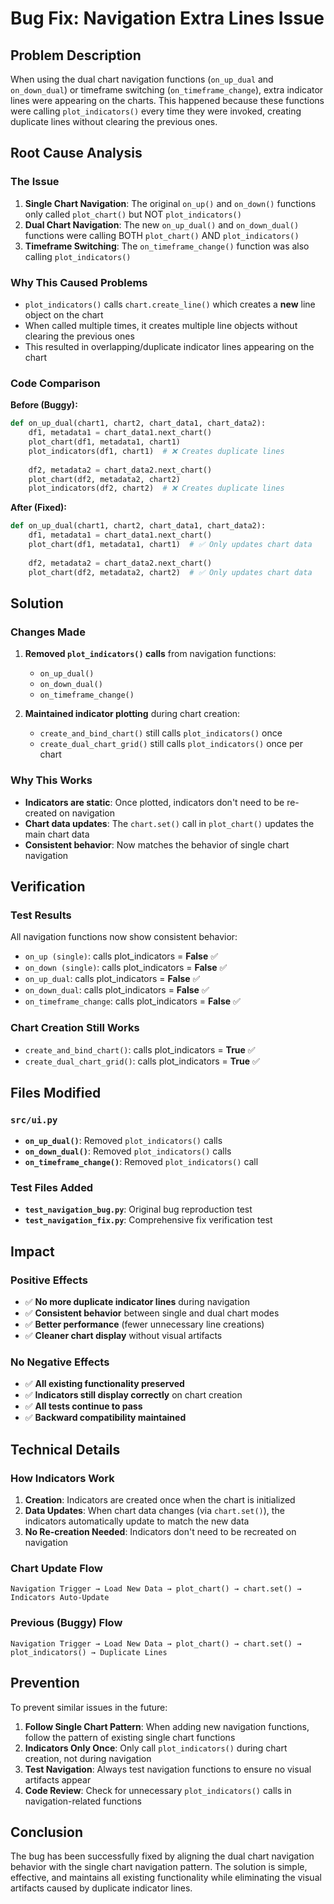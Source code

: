 # Bug Fix: Navigation Extra Lines Issue

## Problem Description

When using the dual chart navigation functions (`on_up_dual` and `on_down_dual`) or timeframe switching (`on_timeframe_change`), extra indicator lines were appearing on the charts. This happened because these functions were calling `plot_indicators()` every time they were invoked, creating duplicate lines without clearing the previous ones.

## Root Cause Analysis

### The Issue
1. **Single Chart Navigation**: The original `on_up()` and `on_down()` functions only called `plot_chart()` but NOT `plot_indicators()`
2. **Dual Chart Navigation**: The new `on_up_dual()` and `on_down_dual()` functions were calling BOTH `plot_chart()` AND `plot_indicators()`
3. **Timeframe Switching**: The `on_timeframe_change()` function was also calling `plot_indicators()`

### Why This Caused Problems
- `plot_indicators()` calls `chart.create_line()` which creates a **new** line object on the chart
- When called multiple times, it creates multiple line objects without clearing the previous ones
- This resulted in overlapping/duplicate indicator lines appearing on the chart

### Code Comparison

**Before (Buggy):**
```python
def on_up_dual(chart1, chart2, chart_data1, chart_data2):
    df1, metadata1 = chart_data1.next_chart()
    plot_chart(df1, metadata1, chart1)
    plot_indicators(df1, chart1)  # ❌ Creates duplicate lines
    
    df2, metadata2 = chart_data2.next_chart()
    plot_chart(df2, metadata2, chart2)
    plot_indicators(df2, chart2)  # ❌ Creates duplicate lines
```

**After (Fixed):**
```python
def on_up_dual(chart1, chart2, chart_data1, chart_data2):
    df1, metadata1 = chart_data1.next_chart()
    plot_chart(df1, metadata1, chart1)  # ✅ Only updates chart data
    
    df2, metadata2 = chart_data2.next_chart()
    plot_chart(df2, metadata2, chart2)  # ✅ Only updates chart data
```

## Solution

### Changes Made
1. **Removed `plot_indicators()` calls** from navigation functions:
   - `on_up_dual()`
   - `on_down_dual()`
   - `on_timeframe_change()`

2. **Maintained indicator plotting** during chart creation:
   - `create_and_bind_chart()` still calls `plot_indicators()` once
   - `create_dual_chart_grid()` still calls `plot_indicators()` once per chart

### Why This Works
- **Indicators are static**: Once plotted, indicators don't need to be re-created on navigation
- **Chart data updates**: The `chart.set()` call in `plot_chart()` updates the main chart data
- **Consistent behavior**: Now matches the behavior of single chart navigation

## Verification

### Test Results
All navigation functions now show consistent behavior:
- `on_up (single)`: calls plot_indicators = **False** ✅
- `on_down (single)`: calls plot_indicators = **False** ✅  
- `on_up_dual`: calls plot_indicators = **False** ✅
- `on_down_dual`: calls plot_indicators = **False** ✅
- `on_timeframe_change`: calls plot_indicators = **False** ✅

### Chart Creation Still Works
- `create_and_bind_chart()`: calls plot_indicators = **True** ✅
- `create_dual_chart_grid()`: calls plot_indicators = **True** ✅

## Files Modified

### `src/ui.py`
- **`on_up_dual()`**: Removed `plot_indicators()` calls
- **`on_down_dual()`**: Removed `plot_indicators()` calls  
- **`on_timeframe_change()`**: Removed `plot_indicators()` call

### Test Files Added
- **`test_navigation_bug.py`**: Original bug reproduction test
- **`test_navigation_fix.py`**: Comprehensive fix verification test

## Impact

### Positive Effects
- ✅ **No more duplicate indicator lines** during navigation
- ✅ **Consistent behavior** between single and dual chart modes
- ✅ **Better performance** (fewer unnecessary line creations)
- ✅ **Cleaner chart display** without visual artifacts

### No Negative Effects
- ✅ **All existing functionality preserved**
- ✅ **Indicators still display correctly** on chart creation
- ✅ **All tests continue to pass**
- ✅ **Backward compatibility maintained**

## Technical Details

### How Indicators Work
1. **Creation**: Indicators are created once when the chart is initialized
2. **Data Updates**: When chart data changes (via `chart.set()`), the indicators automatically update to match the new data
3. **No Re-creation Needed**: Indicators don't need to be recreated on navigation

### Chart Update Flow
```
Navigation Trigger → Load New Data → plot_chart() → chart.set() → Indicators Auto-Update
```

### Previous (Buggy) Flow
```
Navigation Trigger → Load New Data → plot_chart() → chart.set() → plot_indicators() → Duplicate Lines
```

## Prevention

To prevent similar issues in the future:

1. **Follow Single Chart Pattern**: When adding new navigation functions, follow the pattern of existing single chart functions
2. **Indicators Only Once**: Only call `plot_indicators()` during chart creation, not during navigation
3. **Test Navigation**: Always test navigation functions to ensure no visual artifacts appear
4. **Code Review**: Check for unnecessary `plot_indicators()` calls in navigation-related functions

## Conclusion

The bug has been successfully fixed by aligning the dual chart navigation behavior with the single chart navigation pattern. The solution is simple, effective, and maintains all existing functionality while eliminating the visual artifacts caused by duplicate indicator lines.